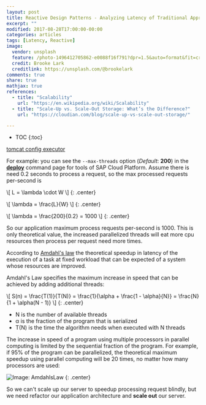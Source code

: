 ```yaml
---
layout: post
title: Reactive Design Patterns - Analyzing Latency of Traditional Approach
excerpt: ""
modified: 2017-08-28T17:00:00-00:00
categories: articles
tags: [Latency, Reactive]
image:
  vendor: unsplash
  feature: /photo-1496412705862-e0088f16f791?dpr=1.5&auto=format&fit=crop&w=1500&h=1000&q=80&cs=tinysrgb&crop=
  credit: Brooke Lark
  creditlink: https://unsplash.com/@brookelark
comments: true
share: true
mathjax: true
references:
  - title: "Scalability"
    url: "https://en.wikipedia.org/wiki/Scalability"
  - title: "Scale-Up vs. Scale-Out Storage: What’s the Difference?"
    url: "https://cloudian.com/blog/scale-up-vs-scale-out-storage/"

---
```


* TOC
{:toc}

[tomcat config executor][tomcat-config-executor]

For example: you can see the `--max-threads` option (*Default*: **200**) in the [**deploy**][SCP-neo-deploy] command page for tools of SAP Cloud Platform. Assume there is need 0.2 seconds to process a request, so the
max processed requests per-second is

\\[ L = \lambda \cdot W \\]
{: .center}

\\[ \lambda =  \frac{L}{W} \\]
{: .center}


\\[ \lambda =  \frac{200}{0.2} = 1000 \\]
{: .center}

So our application maximum process requests per-second is 1000. This is only theoretical value, the increased parallelized threads will eat more cpu resources then process per request need more times.

According to [Amdahl's law][Amdahl's law] the theoretical speedup in latency of the execution of a task at fixed workload that can be expected of a system whose resources are improved.

Amdahl's Law specifies the maximum increase in speed that can be achieved by adding additional threads:

\\[ S(n) =  \frac{T(1)}{T(N)} = \frac{1}{\alpha + \frac{1 - \alpha}{N}} = \frac{N}{1 + \alpha(N - 1)} \\]
{: .center}

* N is the number of available threads
* α is the fraction of the program that is serialized
* T(N) is the time the algorithm needs when executed with N threads

The increase in speed of a program using multiple processors in parallel computing is limited by the sequential fraction of the program. For example, if 95% of the program can be parallelized, the theoretical maximum speedup using parallel computing will be 20 times, no matter how many processors are used:

![Image: AmdahlsLaw](https://upload.wikimedia.org/wikipedia/commons/e/ea/AmdahlsLaw.svg)
{: .center}

So we can't scale up our server to speedup processing request blindly, but we need refactor our application architecture and **scale out** our server.



[tomcat-config-executor]:https://tomcat.apache.org/tomcat-7.0-doc/config/executor.html
[SCP-neo-deploy]:https://help.sap.com/viewer/65de2977205c403bbc107264b8eccf4b/Cloud/en-US/937db4fa204c456f9b7820f83bc87118.html
[Amdahl's law]:https://en.wikipedia.org/wiki/Amdahl%27s_law
